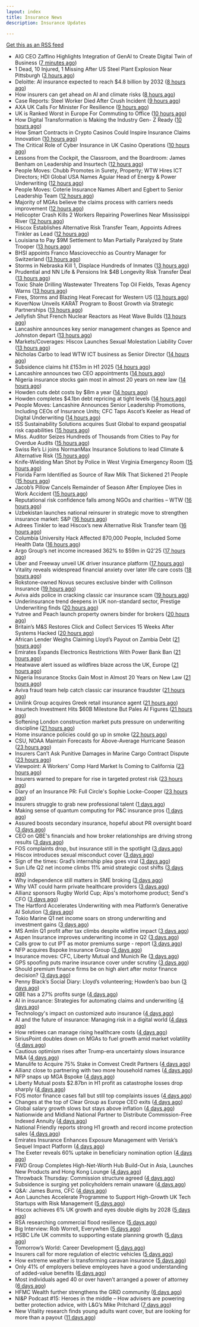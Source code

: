 ```yaml
---
layout: index
title: Insurance News
description: Insurance Updates

---
```


[Get this as an RSS feed](/insurance.rss)

<!-- news_marker starts -->
- AIG CEO Zaffino Highlights Integration of GenAI to Create Digital Twin of Business ([7 minutes ago](https://www.insurancejournal.com/news/national/2025/08/12/835219.htm))
- 1 Dead, 10 Injured, 1 Missing After US Steel Plant Explosion Near Pittsburgh ([3 hours ago](https://www.insurancejournal.com/news/east/2025/08/11/835339.htm))
- Deloitte: AI insurance expected to reach $4.8 billion by 2032 ([8 hours ago](https://www.dig-in.com/news/deloitte-ai-insurance-expected-to-reach-4-8-billion-by-2032))
- How insurers can get ahead on AI and climate risks ([8 hours ago](https://www.dig-in.com/news/how-insurers-can-get-ahead-on-ai-and-climate-risks))
- Case Reports: Steel Worker Died After Crush Incident ([9 hours ago](https://insurance-edge.net/2025/08/11/case-reports-steel-worker-died-after-crush-incident/))
- AXA UK Calls For Minister For Resilience ([9 hours ago](https://insurance-edge.net/2025/08/11/axa-uk-calls-for-minister-for-resilience/))
- UK is Ranked Worst in Europe For Commuting to Office ([10 hours ago](https://insurance-edge.net/2025/08/11/uk-is-ranked-worst-in-europe-for-commuting-to-office/))
- How Digital Transformation is Making the Industry Gen- Z Ready ([10 hours ago](https://insurance-edge.net/2025/08/11/how-digital-transformation-is-making-the-industry-gen-z-ready/))
- How Smart Contracts in Crypto Casinos Could Inspire Insurance Claims Innovation ([10 hours ago](https://insurance-edge.net/2025/08/11/how-smart-contracts-in-crypto-casinos-could-inspire-insurance-claims-innovation/))
- The Critical Role of Cyber Insurance in UK Casino Operations ([10 hours ago](https://insurance-edge.net/2025/08/11/the-critical-role-of-cyber-insurance-in-uk-casino-operations/))
- Lessons from the Cockpit, the Classroom, and the Boardroom: James Benham on Leadership and Insurtech ([12 hours ago](https://www.insurtechinsights.com/lessons-from-the-cockpit-the-classroom-and-the-boardroom-james-benham-on-leadership-and-insurtech/))
- People Moves: Chubb Promotes in Surety, Property; WTW Hires ICT Directors; HDI Global USA Names Aguiar Head of Energy & Power Underwriting ([12 hours ago](https://www.insurancejournal.com/news/national/2025/08/11/835252.htm))
- People Moves: Coterie Insurance Names Albert and Egbert to Senior Leadership Team ([12 hours ago](https://www.insurancejournal.com/news/midwest/2025/08/11/835265.htm))
- Majority of MGAs believe the claims process with carriers needs improvement ([12 hours ago](https://www.reinsurancene.ws/majority-of-mgas-believe-the-claims-process-with-carriers-needs-improvement/))
- Helicopter Crash Kills 2 Workers Repairing Powerlines Near Mississippi River ([12 hours ago](https://www.insurancejournal.com/news/midwest/2025/08/11/835246.htm))
- Hiscox Establishes Alternative Risk Transfer Team, Appoints Adrees Tinkler as Lead ([12 hours ago](https://www.insurtechinsights.com/hiscox-establishes-alternative-risk-transfer-team-appoints-adrees-tinkler-as-lead/))
- Louisiana to Pay $9M Settlement to Man Partially Paralyzed by State Trooper ([13 hours ago](https://www.insurancejournal.com/news/southcentral/2025/08/11/835242.htm))
- BHSI appoints Franco Masciovecchio as Country Manager for Switzerland ([13 hours ago](https://www.reinsurancene.ws/bhsi-appoints-franco-masciovecchio-as-country-manager-for-switzerland/))
- Storms in Nebraska Kill 1, Displace Hundreds of Inmates ([13 hours ago](https://www.insurancejournal.com/news/midwest/2025/08/11/835239.htm))
- Prudential and NN Life & Pensions Ink $4B Longevity Risk Transfer Deal ([13 hours ago](https://www.insurtechinsights.com/prudential-and-nn-life-pensions-ink-4b-longevity-risk-transfer-deal/))
- Toxic Shale Drilling Wastewater Threatens Top Oil Fields, Texas Agency Warns ([13 hours ago](https://www.insurancejournal.com/news/southcentral/2025/08/11/835233.htm))
- Fires, Storms and Blazing Heat Forecast for Western US ([13 hours ago](https://www.insurancejournal.com/news/west/2025/08/11/835229.htm))
- KoverNow Unveils KARAT Program to Boost Growth via Strategic Partnerships ([13 hours ago](https://www.insurtechinsights.com/kovernow-unveils-karat-program-to-boost-growth-via-strategic-partnerships/))
- Jellyfish Shut French Nuclear Reactors as Heat Wave Builds ([13 hours ago](https://www.insurancejournal.com/news/international/2025/08/11/835225.htm))
- Lancashire announces key senior management changes as Spence and Johnston depart ([13 hours ago](https://www.reinsurancene.ws/lancashire-announces-key-senior-management-changes-as-spence-and-johnston-depart/))
- Markets/Coverages: Hiscox Launches Sexual Molestation Liability Cover ([13 hours ago](https://www.insurancejournal.com/news/international/2025/08/11/835215.htm))
- Nicholas Carbo to lead WTW ICT business as Senior Director ([14 hours ago](https://www.reinsurancene.ws/nicholas-carbo-to-lead-wtw-ict-business-as-senior-director/))
- Subsidence claims hit £153m in H1 2025 ([14 hours ago](https://www.postonline.co.uk/claims/7958872/subsidence-claims-hit-%C2%A3153m-in-h1-2025))
- Lancashire announces two CEO appointments ([14 hours ago](https://www.postonline.co.uk/lloyd%E2%80%99slondon/7958870/lancashire-announces-two-ceo-appointments))
- Nigeria insurance stocks gain most in almost 20 years on new law ([14 hours ago](https://www.dig-in.com/articles/nigeria-insurance-stocks-gain-most-20-years-on-new-law))
- Howden cuts debt costs by $8m a year ([14 hours ago](https://www.postonline.co.uk/news/7958871/howden-cuts-debt-costs-by-8m-a-year))
- Howden completes $4.1bn debt repricing at tight levels ([14 hours ago](https://www.reinsurancene.ws/howden-completes-4-1bn-debt-repricing-at-tight-levels/))
- People Moves: Lancashire Announces Senior Leadership Promotions, Including CEOs of Insurance Units; CFC Taps Ascot’s Keeler as Head of Digital Underwriting ([14 hours ago](https://www.insurancejournal.com/news/international/2025/08/11/835191.htm))
- ISS Sustainability Solutions acquires Sust Global to expand geospatial risk capabilities ([15 hours ago](https://www.reinsurancene.ws/iss-sustainability-solutions-acquires-sust-global-to-expand-geospatial-risk-capabilities/))
- Miss. Auditor Seizes Hundreds of Thousands from Cities to Pay for Overdue Audits ([15 hours ago](https://www.insurancejournal.com/news/southeast/2025/08/11/835181.htm))
- Swiss Re’s Li joins NormanMax Insurance Solutions to lead Climate & Alternative Risk ([15 hours ago](https://www.reinsurancene.ws/swiss-res-li-joins-normanmax-insurance-solutions-to-lead-climate-alternative-risk/))
- Knife-Wielding Man Shot by Police in West Virginia Emergency Room ([15 hours ago](https://www.insurancejournal.com/news/southeast/2025/08/11/835178.htm))
- Florida Farm Identified as Source of Raw Milk That Sickened 21 People ([15 hours ago](https://www.insurancejournal.com/news/southeast/2025/08/11/835170.htm))
- Jacob’s Pillow Cancels Remainder of Season After Employee Dies in Work Accident ([15 hours ago](https://www.insurancejournal.com/news/east/2025/08/11/835168.htm))
- Reputational risk confidence falls among NGOs and charities – WTW ([16 hours ago](https://www.insurancebusinessmag.com/uk/news/non-profits/reputational-risk-confidence-falls-among-ngos-and-charities--wtw-545741.aspx))
- Uzbekistan launches national reinsurer in strategic move to strengthen insurance market: S&P ([16 hours ago](https://www.reinsurancene.ws/uzbekistan-launches-national-reinsurer-in-strategic-move-to-strengthen-insurance-market-sp/))
- Adrees Tinkler to lead Hiscox’s new Alternative Risk Transfer team ([16 hours ago](https://www.reinsurancene.ws/adrees-tinkler-to-lead-hiscoxs-new-alternative-risk-transfer-team/))
- Columbia University Hack Affected 870,000 People, Included Some Health Data ([16 hours ago](https://www.insurancejournal.com/news/east/2025/08/11/835162.htm))
- Argo Group’s net income increased 362% to $59m in Q2’25 ([17 hours ago](https://www.reinsurancene.ws/argo-groups-net-income-increased-362-to-59m-in-q225/))
- Uber and Freeway unveil UK driver insurance platform ([17 hours ago](https://www.postonline.co.uk/personal/7958864/uber-and-freeway-unveil-uk-driver-insurance-platform))
- Vitality reveals widespread financial anxiety over later life care costs ([18 hours ago](https://ifamagazine.com/vitality-reveals-widespread-financial-anxiety-over-later-life-care-costs/))
- Rokstone-owned Novus secures exclusive binder with Collinson Insurance ([19 hours ago](https://www.insurancebusinessmag.com/uk/news/breaking-news/rokstoneowned-novus-secures-exclusive-binder-with-collinson-insurance-545690.aspx))
- Aviva aids police in cracking classic car insurance scam ([19 hours ago](https://www.postonline.co.uk/claims/7958866/aviva-aids-police-in-cracking-classic-car-insurance-scam))
- Underinsurance trend deepens in UK non-standard sector, Prestige Underwriting finds ([20 hours ago](https://www.insurancebusinessmag.com/uk/news/breaking-news/underinsurance-trend-deepens-in-uk-nonstandard-sector-prestige-underwriting-finds-545681.aspx))
- Yutree and Peach launch property owners binder for brokers ([20 hours ago](https://www.insurancebusinessmag.com/uk/news/property-insurance/yutree-and-peach-launch-property-owners-binder-for-brokers-545680.aspx))
- Britain’s M&S Restores Click and Collect Services 15 Weeks After Systems Hacked ([20 hours ago](https://www.insurancejournal.com/news/international/2025/08/11/835156.htm))
- African Lender Weighs Claiming Lloyd’s Payout on Zambia Debt ([21 hours ago](https://www.insurancejournal.com/news/international/2025/08/11/835101.htm))
- Emirates Expands Electronics Restrictions With Power Bank Ban ([21 hours ago](https://www.insurancejournal.com/news/international/2025/08/11/835152.htm))
- Heatwave alert issued as wildfires blaze across the UK, Europe ([21 hours ago](https://www.insurancebusinessmag.com/uk/news/catastrophe/heatwave-alert-issued-as-wildfires-blaze-across-the-uk-europe-545668.aspx))
- Nigeria Insurance Stocks Gain Most in Almost 20 Years on New Law ([21 hours ago](https://www.insurancejournal.com/news/international/2025/08/11/835148.htm))
- Aviva fraud team help catch classic car insurance fraudster ([21 hours ago](https://www.insurancebusinessmag.com/uk/news/auto-motor/aviva-fraud-team-help-catch-classic-car-insurance-fraudster-545667.aspx))
- Unilink Group acquires Greek retail insurance agent ([21 hours ago](https://www.insurancebusinessmag.com/uk/news/breaking-news/unilink-group-acquires-greek-retail-insurance-agent-545666.aspx))
- Insurtech Investment Hits $60B Milestone But Pales AI Figures ([21 hours ago](https://www.insurancejournal.com/news/national/2025/08/11/835049.htm))
- Softening London construction market puts pressure on underwriting discipline ([21 hours ago](https://www.insurancebusinessmag.com/uk/news/construction-engineering/softening-london-construction-market-puts-pressure-on-underwriting-discipline-545665.aspx))
- Home insurance policies could go up in smoke ([22 hours ago](https://www.insurancebusinessmag.com/uk/news/property-insurance/home-insurance-policies-could-go-up-in-smoke-545663.aspx))
- CSU, NOAA Maintain Forecasts for Above-Average Hurricane Season ([23 hours ago](https://www.insurancejournal.com/news/national/2025/08/11/835132.htm))
- Insurers Can’t Ask Punitive Damages in Marine Cargo Contract Dispute ([23 hours ago](https://www.insurancejournal.com/news/southeast/2025/08/11/835117.htm))
- Viewpoint: A Workers’ Comp Hard Market Is Coming to California ([23 hours ago](https://www.insurancejournal.com/news/west/2025/08/11/834676.htm))
- Insurers warned to prepare for rise in targeted protest risk ([23 hours ago](https://www.postonline.co.uk/risk-management/7958207/insurers-warned-to-prepare-for-rise-in-targeted-protest-risk))
- Diary of an Insurance PR: Full Circle's Sophie Locke-Cooper ([23 hours ago](https://www.postonline.co.uk/people/7957975/diary-of-an-insurance-pr-full-circles-sophie-locke-cooper))
- Insurers struggle to grab new professional talent ([1 days ago](https://www.dig-in.com/news/insurers-struggle-to-grab-new-professional-talent))
- Making sense of quantum computing for P&C insurance pros ([1 days ago](https://www.dig-in.com/opinion/making-sense-of-quantum-computing-for-p-c-insurance-pros))
- Assured boosts secondary insurance, hopeful about PR oversight board ([3 days ago](https://www.dig-in.com/news/assured-boosts-secondary-insurance-hopeful-about-pr-oversight-board))
- CEO on QBE's financials and how broker relationships are driving strong results ([3 days ago](https://www.insurancebusinessmag.com/uk/news/breaking-news/ceo-on-qbes-financials-and-how-broker-relationships-are-driving-strong-results-545610.aspx))
- FOS complaints drop, but insurance still in the spotlight ([3 days ago](https://www.insurancebusinessmag.com/uk/news/breaking-news/fos-complaints-drop-but-insurance-still-in-the-spotlight-545600.aspx))
- Hiscox introduces sexual misconduct cover ([3 days ago](https://www.postonline.co.uk/commercial/7958861/hiscox-introduces-sexual-misconduct-cover))
- Sign of the times: Grad’s internship plea goes viral ([3 days ago](https://www.postonline.co.uk/news/7958858/sign-of-the-times-grad%E2%80%99s-internship-plea-goes-viral))
- Sun Life Q2 net income climbs 11% amid strategic cost shifts ([3 days ago](https://www.insurancebusinessmag.com/uk/news/breaking-news/sun-life-q2-net-income-climbs-11-amid-strategic-cost-shifts-545533.aspx))
- Why independence still matters in SME broking ([3 days ago](https://www.insurancebusinessmag.com/uk/news/breaking-news/why-independence-still-matters-in-sme-broking-545531.aspx))
- Why VAT could harm private healthcare providers ([3 days ago](https://ifamagazine.com/why-vat-could-harm-private-healthcare-providers/))
- Allianz sponsors Rugby World Cup; Alps's motorhome product; Send's CFO ([3 days ago](https://www.postonline.co.uk/news/7958853/allianz-sponsors-rugby-world-cup-alpss-motorhome-product-sends-cfo))
- The Hartford Accelerates Underwriting with mea Platform’s Generative AI Solution ([3 days ago](https://www.insurtechinsights.com/the-hartford-accelerates-underwriting-with-mea-platforms-generative-ai-solution/))
- Tokio Marine Q1 net income soars on strong underwriting and investment gains ([3 days ago](https://www.insurancebusinessmag.com/uk/news/breaking-news/tokio-marine-q1-net-income-soars-on-strong-underwriting-and-investment-gains-545506.aspx))
- MS Amlin Q1 profit after tax climbs despite wildfire impact ([3 days ago](https://www.insurancebusinessmag.com/uk/news/breaking-news/ms-amlin-q1-profit-after-tax-climbs-despite-wildfire-impact-545503.aspx))
- Aspen Insurance improves underwriting income in Q2 ([3 days ago](https://www.insurancebusinessmag.com/uk/news/breaking-news/aspen-insurance-improves-underwriting-income-in-q2-545500.aspx))
- Calls grow to cut IPT as motor premiums surge - report ([3 days ago](https://www.insurancebusinessmag.com/uk/news/auto-motor/calls-grow-to-cut-ipt-as-motor-premiums-surge--report-545497.aspx))
- NFP acquires Bspoke Insurance Group ([3 days ago](https://www.insurancebusinessmag.com/uk/news/breaking-news/nfp-acquires-bspoke-insurance-group-545496.aspx))
- Insurance moves: CFC, Liberty Mutual and Munich Re ([3 days ago](https://www.insurancebusinessmag.com/uk/news/breaking-news/insurance-moves-cfc-liberty-mutual-and-munich-re-545495.aspx))
- GPS spoofing puts marine insurance cover under scrutiny ([3 days ago](https://www.insurancebusinessmag.com/uk/news/marine/gps-spoofing-puts-marine-insurance-cover-under-scrutiny-545493.aspx))
- Should premium finance firms be on high alert after motor finance decision? ([3 days ago](https://www.postonline.co.uk/regulation/7958311/should-premium-finance-firms-be-on-high-alert-after-motor-finance-decision))
- Penny Black’s Social Diary: Lloyd’s volunteering; Howden’s bao bun ([3 days ago](https://www.postonline.co.uk/people/7958082/penny-black%E2%80%99s-social-diary-lloyd%E2%80%99s-volunteering-howden%E2%80%99s-bao-bun))
- QBE has a 27% profits surge ([4 days ago](https://www.insurancebusinessmag.com/uk/news/breaking-news/qbe-has-a-27-profits-surge-545459.aspx))
- AI in insurance: Strategies for automating claims and underwriting ([4 days ago](https://www.dig-in.com/opinion/strategies-for-automating-claims-and-underwriting-with-ai))
- Technology's impact on customized auto insurance ([4 days ago](https://www.dig-in.com/opinion/how-telematics-will-customize-auto-insurance))
- AI and the future of insurance: Managing risk in a digital world ([4 days ago](https://www.dig-in.com/opinion/using-ai-to-manage-risk-in-a-digital-world))
- How retirees can manage rising healthcare costs ([4 days ago](https://www.dig-in.com/news/fidelity-retiree-health-care-costs-on-the-rise))
- SiriusPoint doubles down on MGAs to fuel growth amid market volatility ([4 days ago](https://www.insurancebusinessmag.com/uk/news/breaking-news/siriuspoint-doubles-down-on-mgas-to-fuel-growth-amid-market-volatility-545405.aspx))
- Cautious optimism rises after Trump-era uncertainty slows insurance M&A ([4 days ago](https://www.insurancebusinessmag.com/uk/news/breaking-news/cautious-optimism-rises-after-trumpera-uncertainty-slows-insurance-manda-545403.aspx))
- Manulife to Acquire 75% Stake in Comvest Credit Partners ([4 days ago](https://www.insurtechinsights.com/manulife-to-acquire-75-stake-in-comvest-credit-partners/))
- Allianz close to partnering with two more household names ([4 days ago](https://www.postonline.co.uk/news/7958857/allianz-close-to-partnering-with-two-more-household-names))
- NFP snaps up MGA Bspoke ([4 days ago](https://www.postonline.co.uk/news/7958856/nfp-snaps-up-mga-bspoke))
- Liberty Mutual posts $2.87bn in H1 profit as catastrophe losses drop sharply ([4 days ago](https://www.insurancebusinessmag.com/uk/news/breaking-news/liberty-mutual-posts-2-87bn-in-h1-profit-as-catastrophe-losses-drop-sharply-545370.aspx))
- FOS motor finance cases fall but still top complaints issues ([4 days ago](https://www.postonline.co.uk/personal/7958855/fos-motor-finance-cases-fall-but-still-top-complaints-issues))
- Changes at the top of Clear Group as Europe CEO exits ([4 days ago](https://www.postonline.co.uk/news/7958854/changes-at-the-top-of-clear-group-as-europe-ceo-exits))
- Global salary growth slows but stays above inflation ([4 days ago](https://www.insurancebusinessmag.com/uk/news/breaking-news/global-salary-growth-slows-but-stays-above-inflation-545395.aspx))
- Nationwide and Midland National Partner to Distribute Commission-Free Indexed Annuity ([4 days ago](https://www.insurtechinsights.com/nationwide-and-midland-national-partner-to-distribute-commission-free-indexed-annuity/))
- National Friendly reports strong H1 growth and record income protection sales ([4 days ago](https://ifamagazine.com/national-friendly-reports-strong-h1-growth-and-record-income-protection-sales/))
- Emirates Insurance Enhances Exposure Management with Verisk’s Sequel Impact Platform ([4 days ago](https://www.insurtechinsights.com/emirates-insurance-enhances-exposure-management-with-verisks-sequel-impact-platform/))
- The Exeter reveals 60% uptake in beneficiary nomination option ([4 days ago](https://ifamagazine.com/the-exeter-reveals-60-uptake-in-beneficiary-nomination-option/))
- FWD Group Completes High-Net-Worth Hub Build-Out in Asia, Launches New Products and Hong Kong Lounge ([4 days ago](https://www.insurtechinsights.com/fwd-group-completes-high-net-worth-hub-build-out-in-asia-launches-new-products-and-hong-kong-lounge/))
- Throwback Thursday: Commission structure agreed ([4 days ago](https://www.postonline.co.uk/broker/7956760/throwback-thursday-commission-structure-agreed))
- Subsidence is surging yet policyholders remain unaware ([4 days ago](https://www.postonline.co.uk/claims/7958244/subsidence-is-surging-yet-policyholders-remain-unaware))
- Q&A: James Burns, CFC ([4 days ago](https://www.postonline.co.uk/technology/7957874/qa-james-burns-cfc))
- Aon Launches Accelerate Programme to Support High-Growth UK Tech Startups with Risk Management ([5 days ago](https://www.insurtechinsights.com/aon-launches-accelerate-programme-to-support-high-growth-uk-tech-startups-with-risk-management/))
- Hiscox achieves 6% UK growth and eyes double digits by 2028 ([5 days ago](https://www.postonline.co.uk/commercial/7958852/hiscox-achieves-6-uk-growth-and-eyes-double-digits-by-2028))
- RSA researching commercial flood resilience ([5 days ago](https://www.postonline.co.uk/commercial/7958851/rsa-researching-commercial-flood-resilience))
- Big Interview: Rob Worrell, Everywhen ([5 days ago](https://www.postonline.co.uk/broker/7958100/big-interview-rob-worrell-everywhen))
- HSBC Life UK commits to supporting estate planning growth ([5 days ago](https://ifamagazine.com/hsbc-life-uk-commits-to-supporting-estate-planning-growth/))
- Tomorrow’s World: Career Development ([5 days ago](https://www.postonline.co.uk/people/7958152/tomorrow%E2%80%99s-world-career-development))
- Insurers call for more regulation of electric vehicles ([5 days ago](https://www.postonline.co.uk/personal/7958024/insurers-call-for-more-regulation-of-electric-vehicles))
- How extreme weather is transforming caravan insurance ([5 days ago](https://www.postonline.co.uk/personal/7957924/how-extreme-weather-is-transforming-caravan-insurance))
- Only 41% of employers believe employees have a good understanding of added-value benefits ([6 days ago](https://ifamagazine.com/only-41-of-employers-believe-employees-have-a-good-understanding-of-added-value-benefits/))
- Most individuals aged 40 or over haven’t arranged a power of attorney ([6 days ago](https://ifamagazine.com/most-individuals-aged-40-or-over-havent-arranged-a-power-of-attorney/))
- HFMC Wealth further strengthens the GRiD community ([6 days ago](https://ifamagazine.com/hfmc-wealth-further-strengthens-the-grid-community/))
- NI&P Podcast #15: Heroes in the middle – How advisers are powering better protection advice, with L&G’s Mike Pritchard ([7 days ago](https://ifamagazine.com/nip-podcast-15-heroes-in-the-middle-how-advisers-are-powering-better-protection-advice-with-lgs-mike-pritchard/))
- New Vitality research finds young adults want cover, but are looking for more than a payout ([11 days ago](https://ifamagazine.com/new-vitality-research-finds-young-adults-want-cover-but-are-looking-for-more-than-a-payout/))

<!-- news_marker ends -->